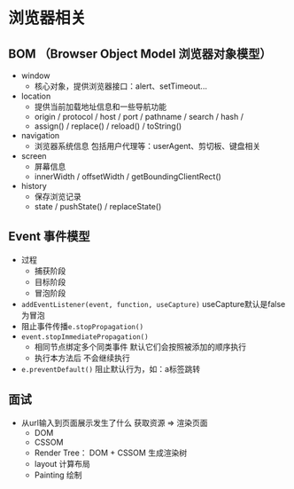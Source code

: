 # 浏览器相关

## BOM （Browser Object Model 浏览器对象模型）

- window
  - 核心对象，提供浏览器接口：alert、setTimeout...
- location
  - 提供当前加载地址信息和一些导航功能
  - origin / protocol / host / port / pathname / search / hash / 
  - assign() / replace() / reload() / toString()
- navigation
  - 浏览器系统信息 包括用户代理等：userAgent、剪切板、键盘相关
- screen
  - 屏幕信息
  - innerWidth / offsetWidth / getBoundingClientRect()
- history
  - 保存浏览记录
  - state / pushState() / replaceState()


## Event 事件模型
- 过程
  - 捕获阶段
  - 目标阶段
  - 冒泡阶段
- `addEventListener(event, function, useCapture)` useCapture默认是false 为冒泡
- 阻止事件传播`e.stopPropagation()`
- `event.stopImmediatePropagation()` 
  - 相同节点绑定多个同类事件 默认它们会按照被添加的顺序执行 
  - 执行本方法后 不会继续执行
- `e.preventDefault()` 阻止默认行为，如：a标签跳转


## 面试
- 从url输入到页面展示发生了什么  获取资源 => 渲染页面
  - DOM
  - CSSOM
  - Render Tree： DOM + CSSOM 生成渲染树
  - layout 计算布局
  - Painting 绘制